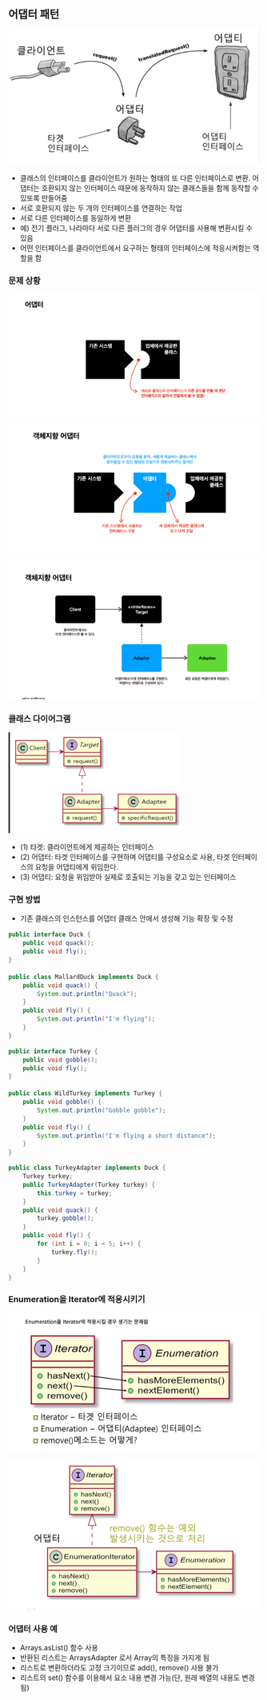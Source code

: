 ## 어댑터 패턴

![img.png](img.png)


- 클래스의 인터페이스를 클라이언트가 원하는 형태의 또 다른 인터페이스로 변환. 어댑터는 호환되지 않는 인터페이스 때문에 동작하지 않는 클래스들을 함께 동작할 수 있또록 만들어줌
- 서로 호환되지 않는 두 개의 인터페이스를 연결하는 작업
- 서로 다른 인터페이스를 동일하게 변환
- 예) 전기 플러그, 나라마다 서로 다른 플러그의 경우 어댑터를 사용해 변환시킬 수 있음
- 어떤 인터페이스를 클라이언트에서 요구하는 형태의 인터페이스에 적응시켜함는 역할을 함




### 문제 상황

![img_3.png](img_3.png)

![img_4.png](img_4.png)

![img_5.png](img_5.png)

### 클래스 다이어그램

![img_1.png](img_1.png)

- (1) 타겟: 클라이언트에게 제공하는 인터페이스
- (2) 어댑터: 타겟 인터페이스를 구현하며 어댑티를 구성요소로 사용, 타겟 인터페이스의 요청을 어댑티에게 위임한다.
- (3) 어댑티: 요청을 위임받아 실제로 호출되는 기능을 갖고 있는 인터페이스


### 구현 방법

- 기존 클래스의 인스턴스를 어댑터 클래스 안에서 생성해 기능 확장 및 수정

``` java
public interface Duck {
    public void quack();
    public void fly();
}

public class MallardDuck implements Duck {
    public void quack() {
        System.out.println("Quack");
    }
    public void fly() {
        System.out.println("I'm flying");
    }
}
```

```java
public interface Turkey {
    public void gobble();
    public void fly();
}

public class WildTurkey implements Turkey {
    public void gobble() {
        System.out.println("Gobble gobble");
    }
    public void fly() {
        System.out.println("I'm flying a short distance");
    }
}
```

```java
public class TurkeyAdapter implements Duck {
    Turkey turkey;
    public TurkeyAdapter(Turkey turkey) {
        this.turkey = turkey;
    }
    public void quack() {
        turkey.gobble();
    }
    public void fly() {
        for (int i = 0; i < 5; i++) {
            turkey.fly();
        }
    }
}
```

### Enumeration을 Iterator에 적응시키기

![img_6.png](img_6.png)

![img_7.png](img_7.png)

### 어댑터 사용 예

- Arrays.asList() 함수 사용
- 반환된 리스트는 ArraysAdapter 로서 Array의 특징을 가지게 됨
- 리스트로 변환하더라도 고정 크기이므로 add(), remove() 사용 불가
- 리스트의 set() 함수를 이용해서 요소 내용 변경 가능(단, 원래 배열의 내용도 변경됨)